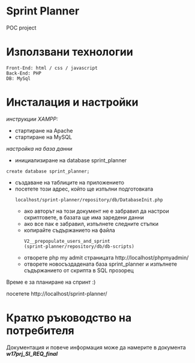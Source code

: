 # Sprint Planner
POC project

# Използвани технологии
```
Front-End: html / css / javascript
Back-End: PHP
DB: MySql
```

# Инсталация и настройки

_инструкции XAMPP:_
  - стартиране на Apache 
  - стартиране на MySQL

_настройка на база данни_
- инициализиране на database sprint_planner 
```
create database sprint_planner;
```
- създаване на таблиците на приложението
- посетете този адрес, който ще изпълни подготовката 
  ```
  localhost/sprint-planner/repository/db/DatabaseInit.php
  ```
  - ако авторът на този документ не е забравил да настрои скриптовете, в базата ще има заредени данни 
  - ако все пак е забравил, изпълнете следните стъпки 
  - копирайте съдържанието на файла  
    ```
    V2__prepopulate_users_and_sprint
    (sprint-planner/repository/db/db-scripts)
    ```
  - отворете php my admit страницата  http://localhost/phpmyadmin/
  - отворете новосъздадената база sprint_planner и изпълнете съдържанието от скрипта в SQL прозорец

Време е за планиране на спринт :)

посетете http://localhost/sprint-planner/ 

# Кратко ръководство на потребителя
Документация и повече информация може да намерите в документа _**w17prj_SI_REQ_final**_